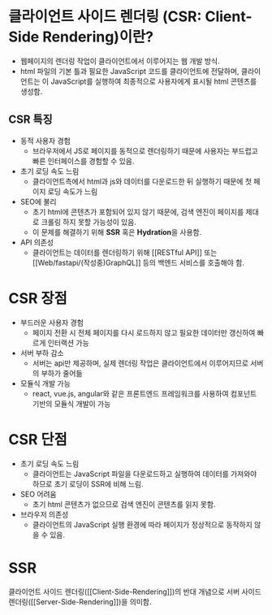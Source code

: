 # 클라이언트 사이드 렌더링 (CSR: Client-Side Rendering)이란?

* 웹페이지의 렌더링 작업이 클라이언트에서 이루어지는 웹 개발 방식.
* html 파일의 기본 틀과 필요한 JavaScript 코드를 클라이언트에 전달하며, 클라이언트는 이 JavaScript를 실행하여 최종적으로 사용자에게 표시될 html 콘텐츠를 생성함.



## CSR 특징
* 동적 사용자 경험
	* 브라우저에서 JS로 페이지를 동적으로 렌더링하기 때문에 사용자는 부드럽고 빠른 인터페이스를 경험할 수 있음.
* 초기 로딩 속도 느림
	* 클라이언트측에서 html과 js와 데이터를 다운로드한 뒤 실행하기 때문에 첫 페이지 로딩 속도가 느림
* SEO에 불리
	* 초기 html에 콘텐츠가 포함되어 있지 않기 때문에, 검색 엔진이 페이지를 제대로 크롤링 하지 못할 가능성이 있음.
	* 이 문제를 해결하기 위해 **SSR** 혹은 **Hydration**을 사용함.
* API 의존성
	* 클라이언트는 데이터를 렌더링하기 위해 [[RESTful API]] 또는 [[Web/fastapi/(작성중)GraphQL]] 등의 백엔드 서비스를 호출해야 함.



# CSR 장점
* 부드러운 사용자 경험
	* 페이지 전환 시 전체 페이지를 다시 로드하지 않고 필요한 데이터만 갱신하여 빠르게 인터랙션 가능
* 서버 부하 감소
	* 서버는 api만 제공하며, 실제 렌더링 작업은 클라이언트에서 이루어지므로 서버의 부하가 줄어듦
* 모듈식 개발 가능
	* react, vue.js, angular와 같은 프론트엔드 프레임워크를 사용하여 컴포넌트 기반의 모듈식 개발이 가능


# CSR 단점
* 초기 로딩 속도 느림
	* 클라이언트는 JavaScript 파일을 다운로드하고 실행하여 데이터를 가져와야 하므로 초기 로딩이 SSR에 비해 느림.
* SEO 어려움
	* 초기 html 콘텐츠가 없으므로 검색 엔진이 콘텐츠를 읽지 못함.
* 브라우저 의존성
	* 클라이언트의 JavaScript 실행 환경에 따라 페이지가 정상적으로 동작하지 않을 수 있음.




# SSR

클라이언트 사이드 렌더링([[Client-Side-Rendering]])의 반대 개념으로
서버 사이드 렌더링([[Server-Side-Rendering]])을 의미함.

